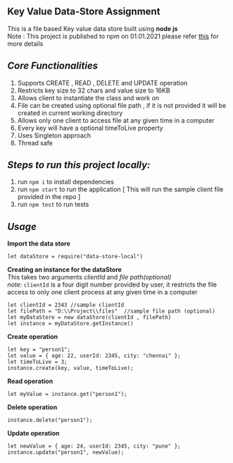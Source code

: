 ## Key Value Data-Store Assignment
This is a file based Key value data store built using **node js**    
Note : This project is published to npm on 01.01.2021 please refer [this](https://www.npmjs.com/package/data-store-local) for more details     

## *Core Functionalities*
1. Supports CREATE , READ , DELETE and UPDATE operation   
2. Restricts key size to 32 chars and value size to 16KB   
3. Allows client to instantiate the class and work on   
4. File can be created using optional file path , if it is not provided it will be created in current working directory   
5. Allows only one client to access file at any given time in a computer   
6. Every key will have a optional timeToLive property   
7. Uses Singleton approach   
8. Thread safe   

## *Steps to run this project locally:*
1. run ```npm i``` to install dependencies   
2. run ```npm start``` to run the application [ This will run the sample client file provided in the repo ]    
3. run ```npm test``` to run tests

## *Usage*
**Import the data store**    
```
let dataStore = require("data-store-local")     
```

**Creating an instance for the dataStore**    
This takes two arguments *clientId* and *file path(optional)*    
*note:* `clientId` is a four digit number provided by user, it restricts the file access to only one client process at any given time in a computer    
```
let clientId = 2343 //sample clientId     
let filePath = "D:\\Project\\files"  //sample file path (optional)       
let myDataStore = new dataStore(clientId , filePath)       
let instance = myDataStore.getInstance()   
```

**Create operation**    
```
let key = "person1";
let value = { age: 22, userId: 2345, city: "chennai" };
let timeToLive = 3;
instance.create(key, value, timeToLive);
```

**Read operation**
```
let myValue = instance.get("person1");    
```

**Delete operation**
```
instance.delete("person1");   
```

**Update operation**
```
let newValue = { age: 24, userId: 2345, city: "pune" };
instance.update("person1", newValue);
```
